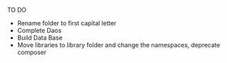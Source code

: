 TO DO

- Rename folder to first capital letter
- Complete Daos
- Build Data Base
- Move libraries to library folder and change the namespaces, deprecate composer